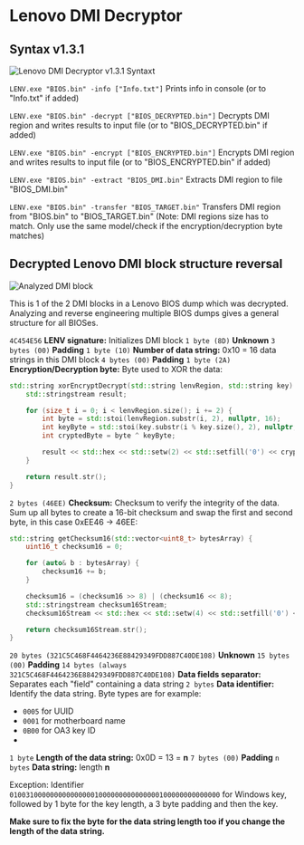 # Lenovo DMI Decryptor

## Syntax v1.3.1

![Lenovo DMI Decryptor v1.3.1 Syntaxt](https://i.imgur.com/lCqmmpL.png)

`LENV.exe "BIOS.bin" -info ["Info.txt"]` Prints info in console (or to "Info.txt" if added)

`LENV.exe "BIOS.bin" -decrypt ["BIOS_DECRYPTED.bin"]` Decrypts DMI region and writes results to input file (or to "BIOS_DECRYPTED.bin" if added)

`LENV.exe "BIOS.bin" -encrypt ["BIOS_ENCRYPTED.bin"]` Encrypts DMI region and writes results to input file (or to "BIOS_ENCRYPTED.bin" if added)

`LENV.exe "BIOS.bin" -extract "BIOS_DMI.bin"` Extracts DMI region to file "BIOS_DMI.bin"

`LENV.exe "BIOS.bin" -transfer "BIOS_TARGET.bin"` Transfers DMI region from "BIOS.bin" to "BIOS_TARGET.bin" (Note: DMI regions size has to match. Only use the same model/check if the encryption/decryption byte matches)

## Decrypted Lenovo DMI block structure reversal

![Analyzed DMI block](https://i.imgur.com/vt8awkd.png)

This is 1 of the 2 DMI blocks in a Lenovo BIOS dump which was decrypted. Analyzing and reverse engineering multiple BIOS dumps gives a general structure for all BIOSes.

`4C454E56` **LENV signature:** Initializes DMI block
`1 byte (8D)` **Unknown**
`3 bytes (00)` **Padding**
`1 byte (10)` **Number of data string:** 0x10 = 16 data strings in this DMI block
`4 bytes (00)` **Padding**
`1 byte (2A)` **Encryption/Decryption byte:** Byte used to XOR the data:
```c++
std::string xorEncryptDecrypt(std::string lenvRegion, std::string key) {
    std::stringstream result;

    for (size_t i = 0; i < lenvRegion.size(); i += 2) {
        int byte = std::stoi(lenvRegion.substr(i, 2), nullptr, 16);
        int keyByte = std::stoi(key.substr(i % key.size(), 2), nullptr, 16);
        int cryptedByte = byte ^ keyByte;

        result << std::hex << std::setw(2) << std::setfill('0') << cryptedByte;
    }

    return result.str();
}
```
`2 bytes (46EE)` **Checksum:** Checksum to verify the integrity of the data. Sum up all bytes to create a 16-bit checksum and swap the first and second byte, in this case 0xEE46 -> 46EE:
```c++
std::string getChecksum16(std::vector<uint8_t> bytesArray) {
    uint16_t checksum16 = 0;

    for (auto& b : bytesArray) {
        checksum16 += b;
    }

    checksum16 = (checksum16 >> 8) | (checksum16 << 8);
    std::stringstream checksum16Stream;
    checksum16Stream << std::hex << std::setw(4) << std::setfill('0') << checksum16;

    return checksum16Stream.str();
}
```
```20 bytes (321C5C468F4464236E88429349FDD887C40DE108)``` **Unknown**
`15 bytes (00)` **Padding**
`14 bytes (always 321C5C468F4464236E88429349FDD887C40DE108)` **Data fields separator:** Separates each "field" containing a data string
`2 bytes` **Data identifier:** Identify the data string. Byte types are for example:
- `0005` for UUID
- `0001` for motherboard name
- `0B00` for OA3 key ID
- 
`1 byte` **Length of the data string:** 0x0D = 13 = **n**
`7 bytes (00)` **Padding**
`n bytes` **Data string:** length **n**

Exception: Identifier `0100310000000000000001000000000000000100000000000000` for Windows key, followed by 1 byte for the key length, a 3 byte padding and then the key.

**Make sure to fix the byte for the data string length too if you change the length of the data string.**
